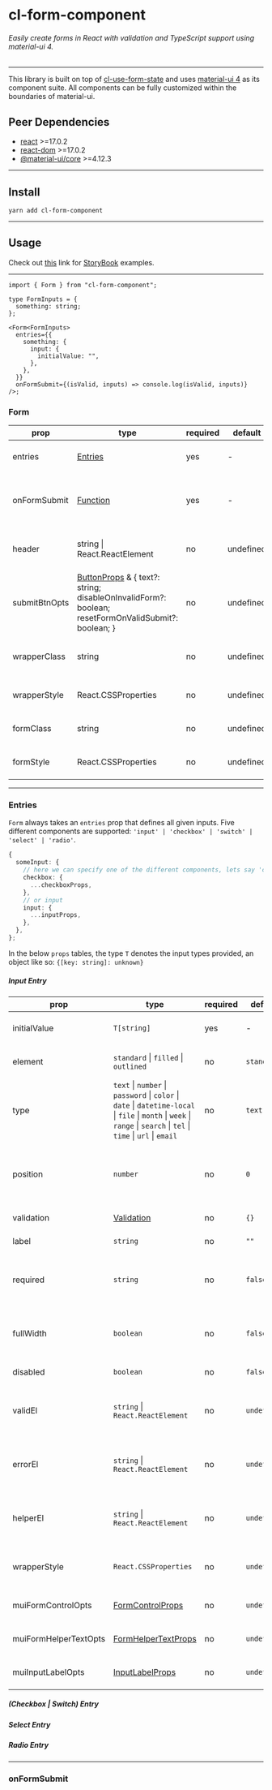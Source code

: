 # cl-form-component

###### Easily create forms in React with validation and TypeScript support using material-ui 4.

---

This library is built on top of [cl-use-form-state](https://github.com/Lindeneg/cl-use-form-state) and uses [material-ui 4](https://v4.mui.com/) as its component suite. All components can be fully customized within the boundaries of material-ui.

## Peer Dependencies

- [react](https://npmjs.com/package/react) >=17.0.2
- [react-dom](https://www.npmjs.com/package/react-dom) >=17.0.2
- [@material-ui/core](https://www.npmjs.com/package/@material-ui/core) >=4.12.3

---

## Install

`yarn add cl-form-component`

---

## Usage

Check out [this](https://lindeneg.github.io/cl-form-component) link for [StoryBook](https://storybook.js.org/) examples.

---

```tsx
import { Form } from "cl-form-component";

type FormInputs = {
  something: string;
};

<Form<FormInputs>
  entries={{
    something: {
      input: {
        initialValue: "",
      },
    },
  }}
  onFormSubmit={(isValid, inputs) => console.log(isValid, inputs)}
/>;
```

### Form

| prop          | type                                                                                                                                       | required | default   | note                                    |
| ------------- | ------------------------------------------------------------------------------------------------------------------------------------------ | -------- | --------- | --------------------------------------- |
| entries       | [Entries](https://github.com/Lindeneg/cl-form-component/blob/master/docs/README.md#entries)                                                | yes      | -         | _object with inputs and options_        |
| onFormSubmit  | [Function](https://github.com/Lindeneg/cl-form-component/blob/master/docs/README.md#onformsubmit)                                          | yes      | -         | _state always passed on as an argument_ |
| header        | string \| React.ReactElement                                                                                                               | no       | undefined | _form header label or element_          |
| submitBtnOpts | [ButtonProps](https://v4.mui.com/api/button/#props) & { text?: string; disableOnInvalidForm?: boolean; resetFormOnValidSubmit?: boolean; } | no       | undefined | _submit button props_                   |
| wrapperClass  | string                                                                                                                                     | no       | undefined | _className for div form wrapper_        |
| wrapperStyle  | React.CSSProperties                                                                                                                        | no       | undefined | _styles for div form wrapper_           |
| formClass     | string                                                                                                                                     | no       | undefined | _className for form element_            |
| formStyle     | React.CSSProperties                                                                                                                        | no       | undefined | _styles for form element_               |

---

### Entries

`Form` always takes an `entries` prop that defines all given inputs. Five different components are supported: `'input' | 'checkbox' | 'switch' | 'select' | 'radio'`.

```ts
{
  someInput: {
    // here we can specify one of the different components, lets say 'checkbox':
    checkbox: {
      ...checkboxProps,
    },
    // or input
    input: {
      ...inputProps,
    },
  },
};
```

In the below `props` tables, the type `T` denotes the input types provided, an object like so: `{[key: string]: unknown}`

##### Input Entry

| prop                  | type                                                                                                                                                                   | required | default     | note                                   |
| --------------------- | ---------------------------------------------------------------------------------------------------------------------------------------------------------------------- | -------- | ----------- | -------------------------------------- |
| initialValue          | `T[string]`                                                                                                                                                            | yes      | -           | _initial value of element_             |
| element               | `standard` \| `filled` \| `outlined`                                                                                                                                   | no       | `standard`  | _input element variant_                |
| type                  | `text` \| `number` \| `password` \| `color` \| `date` \| `datetime-local` \| `file` \| `month` \| `week` \| `range` \| `search` \| `tel` \| `time` \| `url` \| `email` | no       | `text`      | _input element type_                   |
| position              | `number`                                                                                                                                                               | no       | `0`         | _position of element in rendered form_ |
| validation            | [Validation](https://github.com/lindeneg/cl-use-form-state#cl)                                                                                                         | no       | `{}`        | _validation options_                   |
| label                 | `string`                                                                                                                                                               | no       | `""`        | _element text label_                   |
| required              | `string`                                                                                                                                                               | no       | `false`     | _visually shows element as required_   |
| fullWidth             | `boolean`                                                                                                                                                              | no       | `false`     | _element expands full container width_ |
| disabled              | `boolean`                                                                                                                                                              | no       | `false`     | _disables element_                     |
| validEl               | `string` \| `React.ReactElement`                                                                                                                                       | no       | `undefined` | _element to be shown on valid state_   |
| errorEl               | `string` \| `React.ReactElement`                                                                                                                                       | no       | `undefined` | _element to be shown on invalid state_ |
| helperEl              | `string` \| `React.ReactElement`                                                                                                                                       | no       | `undefined` | _element to be shown on neutral state_ |
| wrapperStyle          | `React.CSSProperties`                                                                                                                                                  | no       | `undefined` | _styles for element wrapper div_       |
| muiFormControlOpts    | [FormControlProps](https://v4.mui.com/api/form-control/#props)                                                                                                         | no       | `undefined` | _props for material-ui_                |
| muiFormHelperTextOpts | [FormHelperTextProps](https://v4.mui.com/api/form-helper-text/#props)                                                                                                  | no       | `undefined` | _props for material-ui_                |
| muiInputLabelOpts     | [InputLabelProps](https://v4.mui.com/api/input-label/#props)                                                                                                           | no       | `undefined` | _props for material-ui_                |

##### (Checkbox | Switch) Entry

##### Select Entry

##### Radio Entry

---

### onFormSubmit
